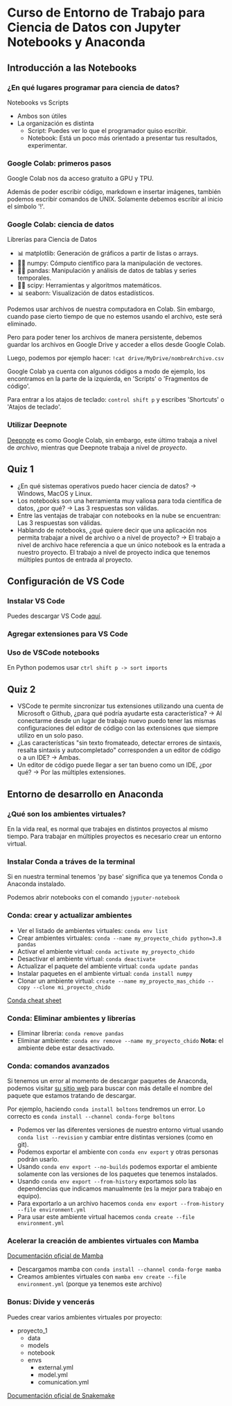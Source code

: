 # Curso de Entorno de Trabajo para Ciencia de Datos con Jupyter Notebooks y Anaconda

## Introducción a las Notebooks

### ¿En qué lugares programar para ciencia de datos?

Notebooks vs Scripts

- Ambos son útiles
- La organización es distinta
  - Script: Puedes ver lo que el programador quiso escribir.
  - Notebook: Está un poco más orientado a presentar tus resultados, experimentar.

### Google Colab: primeros pasos

Google Colab nos da acceso gratuito a GPU y TPU.

Además de poder escribir código, markdown e insertar imágenes, también podemos escribir comandos de UNIX. Solamente debemos escribir al inicio el símbolo '!'.

### Google Colab: ciencia de datos

Librerías para Ciencia de Datos

- 📊 matplotlib: Generación de gráficos a partir de listas o arrays.
- 🧑‍💻 numpy: Cómputo científico para la manipulación de vectores.
- 🧑‍💻 pandas: Manipulación y análisis de datos de tablas y series temporales.
- 🧑‍💻 scipy: Herramientas y algoritmos matemáticos.
- 📊 seaborn: Visualización de datos estadísticos.

Podemos usar archivos de nuestra computadora en Colab. Sin embargo, cuando pase cierto tiempo de que no estemos usando el archivo, este será eliminado.

Pero para poder tener los archivos de manera persistente, debemos guardar los archivos en Google Drive y acceder a ellos desde Google Colab.

Luego, podemos por ejemplo hacer: `!cat drive/MyDrive/nombreArchivo.csv`

Google Colab ya cuenta con algunos códigos a modo de ejemplo, los encontramos en la parte de la izquierda, en 'Scripts' o 'Fragmentos de código'.

Para entrar a los atajos de teclado: `control shift p` y escribes 'Shortcuts' o 'Atajos de teclado'.

### Utilizar Deepnote

[Deepnote](https://deepnote.com/) es como Google Colab, sin embargo, este último trabaja a nivel de *archivo*, mientras que Deepnote trabaja a nivel de *proyecto*.

## Quiz 1

- ¿En qué sistemas operativos puedo hacer ciencia de datos? -> Windows, MacOS y Linux.
- Los notebooks son una herramienta muy valiosa para toda científica de datos, ¿por qué? -> Las 3 respuestas son válidas.
- Entre las ventajas de trabajar con notebooks en la nube se encuentran: Las 3 respuestas son válidas.
- Hablando de notebooks, ¿qué quiere decir que una aplicación nos permita trabajar a nivel de archivo o a nivel de proyecto? -> El trabajo a nivel de archivo hace referencia a que un único notebook es la entrada a nuestro proyecto. El trabajo a nivel de proyecto indica que tenemos múltiples puntos de entrada al proyecto.

## Configuración de VS Code

### Instalar VS Code

Puedes descargar VS Code [aquí](https://code.visualstudio.com/download).

### Agregar extensiones para VS Code

### Uso de VSCode notebooks

En Python podemos usar `ctrl shift p -> sort imports`

## Quiz 2

- VSCode te permite sincronizar tus extensiones utilizando una cuenta de Microsoft o Github, ¿para qué podría ayudarte esta característica? ->  Al conectarme desde un lugar de trabajo nuevo puedo tener las mismas configuraciones del editor de código con las extensiones que siempre utilizo en un solo paso.
- ¿Las características "sin texto fromateado, detectar errores de sintaxis, resalta sintaxis y autocompletado" corresponden a un editor de código o a un IDE? -> Ambas.
- Un editor de código puede llegar a ser tan bueno como un IDE, ¿por qué? -> Por las múltiples extensiones.

## Entorno de desarrollo en Anaconda

### ¿Qué son los ambientes virtuales?

En la vida real, es normal que trabajes en distintos proyectos al mismo tiempo. Para trabajar en múltiples proyectos es necesario crear un entorno virtual.

### Instalar Conda a tráves de la terminal

Si en nuestra terminal tenemos 'py base' significa que ya tenemos Conda o Anaconda instalado.

Podemos abrir notebooks con el comando `jyputer-notebook`

### Conda: crear y actualizar ambientes

- Ver el listado de ambientes virtuales: `conda env list`
- Crear ambientes virtuales: `conda --name my_proyecto_chido python=3.8 pandas`
- Activar el ambiente virtual: `conda activate my_proyecto_chido`
- Desactivar el ambiente virtual: `conda deactivate`
- Actualizar el paquete del ambiente virtual: `conda update pandas`
- Instalar paquetes en el ambiente virtual: `conda install numpy`
- Clonar un ambiente virtual: `create --name my_proyecto_mas_chido --copy --clone mi_proyecto_chido`

[Conda cheat sheet](https://docs.conda.io/projects/conda/en/4.6.0/_downloads/52a95608c49671267e40c689e0bc00ca/conda-cheatsheet.pdf)

### Conda: Eliminar ambientes y librerías

- Eliminar libreria: `conda remove pandas`
- Eliminar ambiente: `conda env remove --name my_proyecto_chido` **Nota:** el ambiente debe estar desactivado.

### Conda: comandos avanzados

Si tenemos un error al momento de descargar paquetes de Anaconda, podemos visitar [su sitio web](https://anaconda.org/) para buscar con más detalle el nombre del paquete que estamos tratando de descargar.

Por ejemplo, haciendo `conda install boltons` tendremos un error. Lo correcto es `conda install --channel conda-forge boltons`

- Podemos ver las diferentes versiones de nuestro entorno virtual usando `conda list --revision` y cambiar entre distintas versiones (como en git).
- Podemos exportar el ambiente con `conda env export` y otras personas podrán usarlo.
- Usando `conda env export --no-builds` podemos exportar el ambiente solamente con las versiones de los paquetes que tenemos instalados.
- Usando `conda env export --from-history` exportamos solo las dependencias que indicamos manualmente (es la mejor para trabajo en equipo).
- Para exportarlo a un archivo hacemos `conda env export --from-history --file environment.yml`
- Para usar este ambiente virtual hacemos `conda create --file environment.yml`

### Acelerar la creación de ambientes virtuales con Mamba

[Documentación oficial de Mamba](https://mamba.readthedocs.io/en/latest/)

- Descargamos mamba con `conda install --channel conda-forge mamba`
- Creamos ambientes virtuales con `mamba env create --file environment.yml` (porque ya tenemos este archivo)

### Bonus: Divide y vencerás

Puedes crear varios ambientes virtuales por proyecto:

- proyecto_1
  - data
  - models
  - notebook
  - envs
    - external.yml
    - model.yml
    - comunication.yml

[Documentación oficial de Snakemake](https://snakemake.readthedocs.io/en/stable/)
